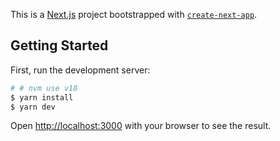 This is a [Next.js](https://nextjs.org/) project bootstrapped with [`create-next-app`](https://github.com/vercel/next.js/tree/canary/packages/create-next-app).

## Getting Started

First, run the development server:

```bash
# # nvm use v18
$ yarn install
$ yarn dev

```

Open [http://localhost:3000](http://localhost:3000) with your browser to see the result.
